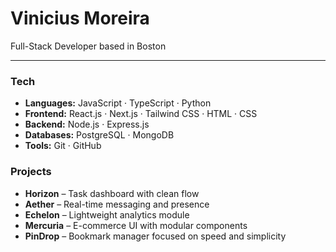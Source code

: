 # Vinicius Moreira  

Full-Stack Developer based in Boston  

---

### Tech  

- **Languages:** JavaScript · TypeScript · Python  
- **Frontend:** React.js · Next.js · Tailwind CSS · HTML · CSS  
- **Backend:** Node.js · Express.js  
- **Databases:** PostgreSQL · MongoDB  
- **Tools:** Git · GitHub  


### Projects  

- **Horizon** – Task dashboard with clean flow  
- **Aether** – Real-time messaging and presence  
- **Echelon** – Lightweight analytics module  
- **Mercuria** – E-commerce UI with modular components  
- **PinDrop** – Bookmark manager focused on speed and simplicity  

